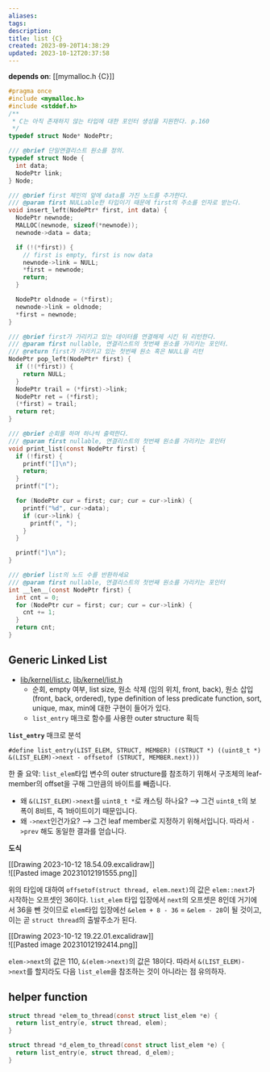 ```yaml
---
aliases: 
tags: 
description:
title: list {C}
created: 2023-09-20T14:38:29
updated: 2023-10-12T20:37:58
---
```

**depends on**: [[mymalloc.h {C}]]

```c
#pragma once
#include <mymalloc.h>
#include <stddef.h>
/**
 * C는 아직 존재하지 않는 타입에 대한 포인터 생성을 지원한다. p.160
 */
typedef struct Node* NodePtr;

/// @brief 단일연결리스트 원소를 정의.
typedef struct Node {
  int data;
  NodePtr link;
} Node;

/// @brief first 체인의 앞에 data를 가진 노드를 추가한다.
/// @param first NULLable한 타입이기 때문에 first의 주소를 인자로 받는다.
void insert_left(NodePtr* first, int data) {
  NodePtr newnode;
  MALLOC(newnode, sizeof(*newnode));
  newnode->data = data;

  if (!(*first)) {
    // first is empty, first is now data
    newnode->link = NULL;
    *first = newnode;
    return;
  }

  NodePtr oldnode = (*first);
  newnode->link = oldnode;
  *first = newnode;
}

/// @brief first가 가리키고 있는 데이터를 연결해제 시킨 뒤 리턴한다.
/// @param first nullable, 연결리스트의 첫번째 원소를 가리키는 포인터.
/// @return first가 가리키고 있는 첫번째 원소 혹은 NULL을 리턴
NodePtr pop_left(NodePtr* first) {
  if (!(*first)) {
    return NULL;
  }
  NodePtr trail = (*first)->link;
  NodePtr ret = (*first);
  (*first) = trail;
  return ret;
}

/// @brief 순회를 하며 하나씩 출력한다.
/// @param first nullable, 연결리스트의 첫번째 원소를 가리키는 포인터
void print_list(const NodePtr first) {
  if (!first) {
    printf("[]\n");
    return;
  }
  printf("[");

  for (NodePtr cur = first; cur; cur = cur->link) {
    printf("%d", cur->data);
    if (cur->link) {
      printf(", ");
    }
  }

  printf("]\n");
}

/// @brief list의 노드 수를 반환하세요
/// @param first nullable, 연결리스트의 첫번째 원소를 가리키는 포인터
int __len__(const NodePtr first) {
  int cnt = 0;
  for (NodePtr cur = first; cur; cur = cur->link) {
    cnt += 1;
  }
  return cnt;
}
```

## Generic Linked List

- [lib/kernel/list.c](https://github.com/ChoiWheatley/swjungle-week07-09/blob/master/lib/kernel/list.c), [lib/kernel/list.h](https://github.com/ChoiWheatley/swjungle-week07-09/blob/master/include/lib/kernel/list.h)
	- 순회, empty 여부, list size, 원소 삭제 (임의 위치, front, back), 원소 삽입 (front, back, ordered), type definition of less predicate function, sort, unique, max, min에 대한 구현이 들어가 있다.
	- `list_entry` 매크로 함수를 사용한 outer structure 획득 

**`list_entry`** 매크로 분석

```
#define list_entry(LIST_ELEM, STRUCT, MEMBER) ((STRUCT *) ((uint8_t *) &(LIST_ELEM)->next - offsetof (STRUCT, MEMBER.next)))
```


한 줄 요약: `list_elem`타입 변수의 outer structure를 참조하기 위해서 구조체의 leaf-member의 offset을 구해 그만큼의 바이트를 빼줍니다.

- 왜 `&(LIST_ELEM)->next`를 `uint8_t *`로 캐스팅 하나요? ⟶ 그건 `uint8_t`의 보폭이 8비트, 즉 1바이트이기 때문입니다.
- 왜 `->next`인건가요? ⟶ 그건 leaf member로 지정하기 위해서입니다. 따라서 `->prev` 해도 동일한 결과를 얻습니다. 

**도식**

[[Drawing 2023-10-12 18.54.09.excalidraw]]  
![[Pasted image 20231012191555.png]]

위의 타입에 대하여 `offsetof(struct thread, elem.next)`의 값은 `elem::next`가 시작하는 오프셋인 36이다. `list_elem` 타입 입장에서 `next`의 오프셋은 8인데 거기에서 36을 뺀 것이므로 `elem`타입 입장에선 `&elem + 8 - 36` = `&elem - 28`이 될 것이고, 이는 곧 `struct thread`의 출발주소가 된다.

[[Drawing 2023-10-12 19.22.01.excalidraw]]  
![[Pasted image 20231012192414.png]]

`elem->next`의 값은 110, `&(elem->next)`의 값은 18이다. 따라서 `&(LIST_ELEM)->next`를 할지라도 다음 `list_elem`을 참조하는 것이 아니라는 점 유의하자.

## helper function

```c
struct thread *elem_to_thread(const struct list_elem *e) {
  return list_entry(e, struct thread, elem);
}

struct thread *d_elem_to_thread(const struct list_elem *e) {
  return list_entry(e, struct thread, d_elem);
}
```
